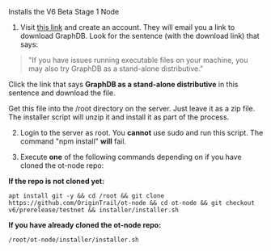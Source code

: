 Installs the V6 Beta Stage 1 Node

1. Visit [this link](https://www.ontotext.com/products/graphdb/graphdb-free/) and create an account. They will email you a link to download GraphDB. Look for the sentence (with the download link) that says:

> "If you have issues running executable files on your machine, you may also try GraphDB as a stand-alone distributive."

Click the link that says **GraphDB as a stand-alone distributive** in this sentence and download the file.

Get this file into the /root directory on the server. Just leave it as a zip file. The installer script will unzip it and install it as part of the process.

2. Login to the server as root. You __cannot__ use sudo and run this script. The command "npm install" __will__ fail.

3. Execute **one** of the following commands depending on if you have cloned the ot-node repo:

**If the repo is not cloned yet:**
```
apt install git -y && cd /root && git clone https://github.com/OriginTrail/ot-node && cd ot-node && git checkout v6/prerelease/testnet && installer/installer.sh
```

**If you have already cloned the ot-node repo:**
```
/root/ot-node/installer/installer.sh
```
